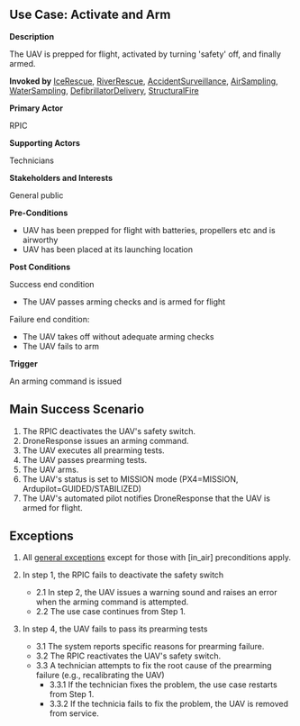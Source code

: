 ## Use Case: Activate and Arm

**Description**

The UAV is prepped for flight, activated by turning 'safety' off, and finally armed.

**Invoked by**
[IceRescue](../main/IceRescue.md), [RiverRescue](../main/RiverRescue.md), [AccidentSurveillance](../main/AccidentSurveillance.md), [AirSampling](../main/AirSampling.md), [WaterSampling](../main/WaterSampling.md), [DefibrillatorDelivery](../main/DefibrillatorDelivery.md), [StructuralFire](../main/StructuralFire.md)

**Primary Actor**

RPIC

**Supporting Actors**

Technicians

**Stakeholders and Interests**

General public

**Pre-Conditions**

- UAV has been prepped for flight with batteries, propellers etc and is airworthy
- UAV has been placed at its launching location

**Post Conditions**

Success end condition

- The UAV passes arming checks and is armed for flight

Failure end condition:
- The UAV takes off without adequate arming checks
- The UAV fails to arm

**Trigger**

An arming command is issued

## Main Success Scenario

1. The RPIC deactivates the UAV's safety switch.
2. DroneResponse issues an arming command.
3. The UAV executes all prearming tests.
4. The UAV passes prearming tests.
5. The UAV arms.
6. The UAV's status is set to MISSION mode (PX4=MISSION, Ardupilot=GUIDED/STABILIZED)
7. The UAV's automated pilot notifies DroneResponse that the UAV is armed for flight.

## Exceptions

1. All [general exceptions](..general_exceptions) except for those with [in_air] preconditions apply.

2. In step 1, the RPIC fails to deactivate the safety switch
   * 2.1 In step 2, the UAV issues a warning sound and raises an error when the arming command is attempted.
   * 2.2 The use case continues from Step 1.
   
3. In step 4, the UAV fails to pass its prearming tests
   * 3.1 The system reports specific reasons for prearming failure.
   * 3.2 The RPIC reactivates the UAV's safety switch.
   * 3.3 A technician attempts to fix the root cause of the prearming failure (e.g., recalibrating the UAV)
      * 3.3.1 If the technician fixes the problem, the use case restarts from Step 1.
      * 3.3.2 If the technicia fails to fix the problem, the UAV is removed from service.







